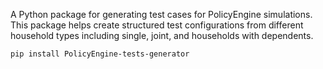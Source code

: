 A Python package for generating test cases for PolicyEngine simulations. This package helps create structured test configurations from different household types including single, joint, and households with dependents.


```bash
pip install PolicyEngine-tests-generator
```